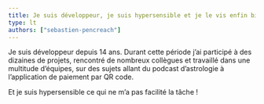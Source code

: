 ```yaml
---
title: Je suis développeur, je suis hypersensible et je le vis enfin bien !
type: lt
authors: ["sebastien-pencreach"]
---
```


Je suis développeur depuis 14 ans. Durant cette période j’ai participé à des dizaines de projets, rencontré de nombreux collègues et travaillé dans une multitude d’équipes, sur des sujets allant du podcast d’astrologie à l’application de paiement par QR code.

Et je suis hypersensible ce qui ne m’a pas facilité la tâche !
